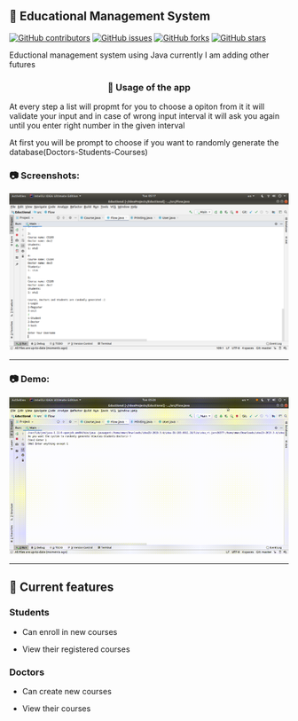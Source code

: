 <h2>🚀 Educational Management System</h2>
<div>

  [![GitHub contributors](https://img.shields.io/github/contributors/oaik/Educational-Management-System)](https://github.com/oaik/Educational-Management-System/contributors)
  [![GitHub issues](https://img.shields.io/github/issues/oaik/Educational-Management-System)](https://github.com/oaik/Educational-Management-System/issues)
  [![GitHub forks](https://img.shields.io/github/forks/oaik/Educational-Management-System)](https://github.com/oaik/Educational-Management-Systemr/network)
  [![GitHub stars](https://img.shields.io/github/stars/oaik/Educational-Management-System)](https://github.com/oaik/Educational-Management-System/stargazers)

</div>

Eductional management system using Java currently I am adding other futures

<h3 align="center">🚀 Usage of the app </h3>

At every step a list will propmt for you to choose a opiton from it
it will validate your input and in case of wrong input interval it will ask you again until you enter right number in the given interval

<p>At first you will be prompt to choose if you want to randomly generate the database(Doctors-Students-Courses)</p>
<h3>📷 Screenshots:</h3>
<img src="https://github.com/oaik/Educational-Management-System/blob/master/imagesandgifs/screenshot.png">
<hr>

<h3>📷 Demo:</h3>
<img width="1000px" src="https://github.com/oaik/Educational-Management-System/blob/master/imagesandgifs/sample.gif">
<hr>

<h2>🚀 Current features</h2>
<h3>Students</h3>
<ul>
  <li>
    <p>Can enroll in new courses</p>
  </li>
  <li>
    <p>View their registered courses</p>
  </li>
</ul>

<h3>Doctors</h3>
<ul>
  <li>
    <p>Can create new courses </p>
  </li>
  <li>
    <p>View their courses</p>
  </li>
</ul>
